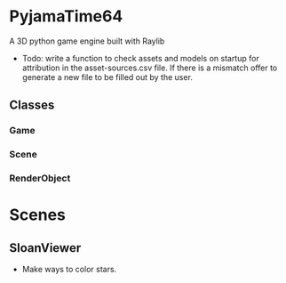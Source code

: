 # PyjamaTime64

A 3D python game engine built with Raylib

* Todo:
write a function to check assets and models on startup for attribution
in the asset-sources.csv file. If there is a mismatch offer to generate
a new file to be filled out by the user.

## Classes

### Game

### Scene

### RenderObject

# Scenes

## SloanViewer

* Make ways to color stars.
